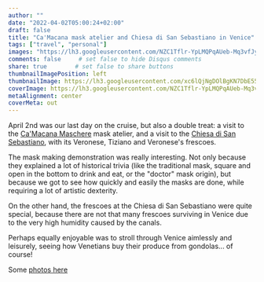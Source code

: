 ```yaml
---
author: ""
date: "2022-04-02T05:00:24+02:00"
draft: false
title: "Ca'Macana mask atelier and Chiesa di San Sebastiano in Venice"
tags: ["travel", "personal"]
images: "https://lh3.googleusercontent.com/NZC1Tflr-YpLMQPqAUeb-Mq3vfJyscQtvrJ8c3twhHRyH5pKOyZWkEY-Jy0jhFMjgg1UjnA1HnfH4Dw9t7eqTSjStuEhw-FkKHwOycaqh28yzbkdnsVrLF1gX0mdwfY3AKrHmvZFDew=w2400"
comments: false     # set false to hide Disqus comments
share: true        # set false to share buttons
thumbnailImagePosition: left
thumbnailImage: https://lh3.googleusercontent.com/xc6lQjNgDOlBgKN7DbE55AoUVSCn576ACQ2stIRGYGh0chmDyOVhLULs7KK4Q_9eH-8XEmn-uq6pPnJohb3aJJSnPjm3JsayATKA69NIyW06sR9hdmZFsZeKm1B2TYuK4ZulJ0twumo=w2400
coverImage: https://lh3.googleusercontent.com/NZC1Tflr-YpLMQPqAUeb-Mq3vfJyscQtvrJ8c3twhHRyH5pKOyZWkEY-Jy0jhFMjgg1UjnA1HnfH4Dw9t7eqTSjStuEhw-FkKHwOycaqh28yzbkdnsVrLF1gX0mdwfY3AKrHmvZFDew=w2400
metaAlignment: center
coverMeta: out
---
```


April 2nd was our last day on the cruise, but also a double treat: a visit to the [Ca'Macana Maschere](https://www.camacana.com/) mask atelier, and a visit to the [Chiesa di San Sebastiano](https://en.wikipedia.org/wiki/San_Sebastiano,_Venice), with its Veronese, Tiziano and Veronese's frescoes.

<!--more-->

The mask making demonstration was really interesting. Not only because they explained a lot of historical trivia (like the traditional mask, square and open in the bottom to drink and eat, or the "doctor" mask origin), but because we got to see how quickly and easily the masks are done, while requiring a lot of artistic dexterity.

On the other hand, the frescoes at the Chiesa di San Sebastiano were quite special, because there are not that many frescoes surviving in Venice due to the very high humidity caused by the canals.

Perhaps equally enjoyable was to stroll through Venice aimlessly and leisurely, seeing how Venetians buy their produce from gondolas... of course!

Some [photos here](https://photos.app.goo.gl/P3s3PqnFHZvREaGW8)
